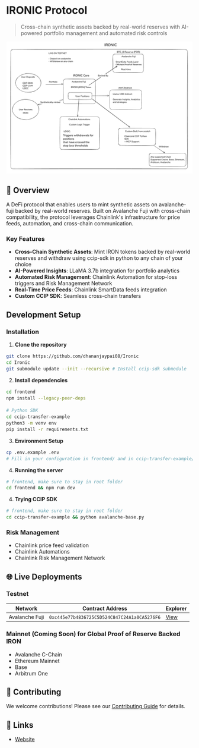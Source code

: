 # IRONIC Protocol

> Cross-chain synthetic assets backed by real-world reserves with AI-powered portfolio management and automated risk controls

![IRONIC Architecture](./images/flow.png) 

## 🌟 Overview

A DeFi protocol that enables users to mint  synthetic assets on avalanche-fuji backed by real-world reserves. Built on Avalanche Fuji with cross-chain compatibility, the protocol leverages Chainlink's infrastructure for price feeds, automation, and cross-chain communication.

### Key Features

- **Cross-Chain Synthetic Assets**: Mint IRON tokens backed by real-world reserves and withdraw using ccip-sdk in python to any chain of your choice
- **AI-Powered Insights**: LLaMA 3.7b integration for portfolio analytics
- **Automated Risk Management**: Chainlink Automation for stop-loss triggers and Risk Management Network
- **Real-Time Price Feeds**: Chainlink SmartData feeds integration
- **Custom CCIP SDK**: Seamless cross-chain transfers

## Development Setup

### Installation

1. **Clone the repository**
```bash
git clone https://github.com/dhananjaypai08/Ironic
cd Ironic
git submodule update --init --recursive # Install ccip-sdk submodule
```

2. **Install dependencies**
```bash
cd frontend
npm install --legacy-peer-deps

# Python SDK
cd ccip-transfer-example
python3 -m venv env
pip install -r requirements.txt
```

3. **Environment Setup**
```bash
cp .env.example .env
# Fill in your configuration in frontend/ and in ccip-transfer-example/
```

4. **Running the server**
```bash
# frontend, make sure to stay in root folder
cd frontend && npm run dev
```

4. **Trying CCIP SDK**
```bash
# frontend, make sure to stay in root folder
cd ccip-transfer-example && python avalanche-base.py
```

### Risk Management

- Chainlink price feed validation
- Chainlink Automations
- Chainlink Risk Management Network

## 🌐 Live Deployments

### Testnet

| Network | Contract Address | Explorer |
|---------|------------------|----------|
| Avalanche Fuji | `0xc445e77b4836725C5D524C847C24A1a0CA5276F6` | [View](https://testnet.snowtrace.io/address/0xc445e77b4836725C5D524C847C24A1a0CA5276F6)

### Mainnet (Coming Soon) for Global Proof of Reserve Backed IRON

- Avalanche C-Chain
- Ethereum Mainnet
- Base
- Arbitrum One

## 🤝 Contributing

We welcome contributions! Please see our [Contributing Guide](CONTRIBUTING.md) for details.

## 🔗 Links

- [Website](https://ironic-c2rc.vercel.app/)